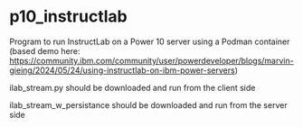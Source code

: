 # p10_instructlab
Program to run InstructLab on a Power 10 server using a Podman container (based demo here: https://community.ibm.com/community/user/powerdeveloper/blogs/marvin-gieing/2024/05/24/using-instructlab-on-ibm-power-servers)

ilab_stream.py should be downloaded and run from the client side

ilab_stream_w_persistance should be downloaded and run from the server side
